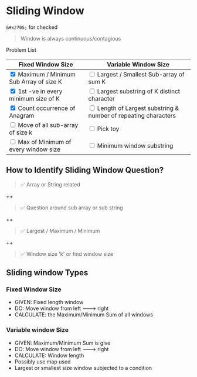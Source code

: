 # Sliding Window #

`&#x2705;` for checked


> Window is always continuous/contagious

Problem List

| Fixed Window Size                                                             | Variable Window Size                                                                 |
|-------------------------------------------------------------------------------|--------------------------------------------------------------------------------------|
| <input type="checkbox" checked=checked> Maximum / Minimum Sub Array of size K | <input type="checkbox"> Largest / Smallest Sub-array of sum K                        |
| <input type="checkbox" checked=checked> 1st -ve in every minimum size of K    | <input type="checkbox"> Largest substring of K distinct character                    | 
| <input type="checkbox" checked=checked> Count occurrence of Anagram           | <input type="checkbox"> Length of Largest substring & number of repeating characters | 
| <input type="checkbox"> Move of all sub-array of size k                       | <input type="checkbox"> Pick toy                                                     | 
| <input type="checkbox"> Max of Minimum of every window size                   | <input type="checkbox"> Minimum window substring                                     | 

## How to Identify Sliding Window Question?

> &#x2705; Array or String related 

++

> &#x2705; Question around sub array or sub string

++

> &#x2705; Largest / Maximum / Minimum 

++

> &#x2705; Window size 'k' or find window size 

## Sliding window Types ##

### Fixed Window Size ###
* GIVEN: Fixed length window
* DO: Move window from left ---> right
* CALCULATE: the Maximum/Minimum Sum of all windows

### Variable window Size ###
* GIVEN: Maximum/Minimum Sum is give  
* DO: Move window from left ---> right
* CALCULATE: Window length
* Possibly use map used
* Largest or smallest size window subjected to a condition

